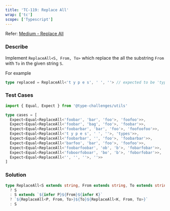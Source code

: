```yaml
---
title: 'TC-119: Replace All'
wrap: ['tc']
scope: ['Typescript']
---
```


Refer: [Medium - Replace All](https://github.com/type-challenges/type-challenges/blob/master/questions/119-medium-replaceall/README.md)

### Describe

Implement `ReplaceAll<S, From, To>` which replace the all the substring `From` with `To` in the given string `S`.

For example

```typescript
type replaced = ReplaceAll<'t y p e s', ' ', ''> // expected to be 'types'
```

### Test Cases

```typescript
import { Equal, Expect } from '@type-challenges/utils'

type cases = [
  Expect<Equal<ReplaceAll<'foobar', 'bar', 'foo'>, 'foofoo'>>,
  Expect<Equal<ReplaceAll<'foobar', 'bag', 'foo'>, 'foobar'>>,
  Expect<Equal<ReplaceAll<'foobarbar', 'bar', 'foo'>, 'foofoofoo'>>,
  Expect<Equal<ReplaceAll<'t y p e s', ' ', ''>, 'types'>>,
  Expect<Equal<ReplaceAll<'foobarbar', '', 'foo'>, 'foobarbar'>>,
  Expect<Equal<ReplaceAll<'barfoo', 'bar', 'foo'>, 'foofoo'>>,
  Expect<Equal<ReplaceAll<'foobarfoobar', 'ob', 'b'>, 'fobarfobar'>>,
  Expect<Equal<ReplaceAll<'foboorfoboar', 'bo', 'b'>, 'foborfobar'>>,
  Expect<Equal<ReplaceAll<'', '', ''>, ''>>
]
```

### Solution

```typescript
type ReplaceAll<S extends string, From extends string, To extends string> = From extends ''
  ? S
  : S extends `${infer P}${From}${infer K}`
  ? `${ReplaceAll<P, From, To>}${To}${ReplaceAll<K, From, To>}`
  : S
```
